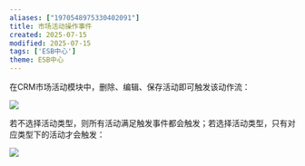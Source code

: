 ```yaml
---
aliases: ["1970548975330402091"]
title: 市场活动操作事件
created: 2025-07-15
modified: 2025-07-15
tags: ['ESB中心']
theme: ESB中心
---
```


在CRM市场活动模块中，删除、编辑、保存活动即可触发该动作流：

![](a3a04f1d31145ff1083a2df3540767a6.jpg)

若不选择活动类型，则所有活动满足触发事件都会触发；若选择活动类型，只有对应类型下的活动才会触发：

![](181a2e25e51812632a1952826f25702d.jpg)